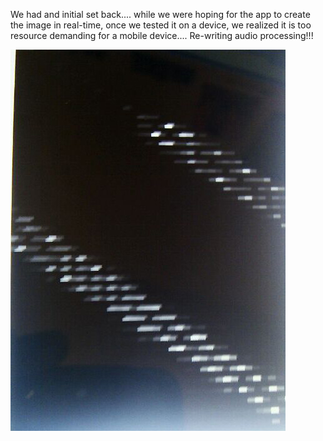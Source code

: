 We had and initial set back....
while we were hoping for the app to create the image in real-time, once we tested it on a device, we realized it is too resource demanding for a mobile device.... Re-writing audio processing!!! 


![Example Image](../project_images/VisualSound-Test01.jpg?raw=true "Example Image")







